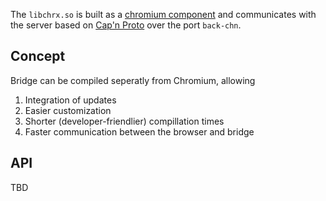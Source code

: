 The  `libchrx.so` is built as a [chromium component](https://chromium.googlesource.com/chromium/src/+/HEAD/docs/component_build.md) and communicates with the server based on [Cap'n Proto](https://github.com/capnproto/capnproto-rust/tree/master) over the port `back-chn`.
## Concept
Bridge can be compiled seperatly from Chromium, allowing
1. Integration of updates
2. Easier customization
4. Shorter (developer-friendlier) compillation times
5. Faster communication between the browser and bridge

## API
TBD